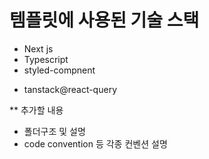 # 템플릿에 사용된 기술 스택

- Next js
- Typescript
- styled-compnent
<!-- - recoil -> 미정 -->
- tanstack@react-query

\*\* 추가할 내용

- 폴더구조 및 설명
- code convention 등 각종 컨벤션 설명
